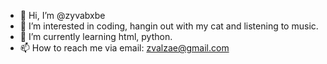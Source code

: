 - 👋 Hi, I’m @zyvabxbe
- 👀 I’m interested in coding, hangin out with my cat and listening to music.
- 🌱 I’m currently learning html, python.
- 📫 How to reach me via email: zvalzae@gmail.com

<!---
zyvabxbe/zyvabxbe is a ✨ special ✨ repository because its `README.md` (this file) appears on your GitHub profile.
You can click the Preview link to take a look at your changes.
--->
